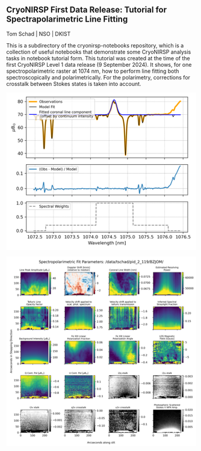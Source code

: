 
## CryoNIRSP First Data Release: Tutorial for Spectrapolarimetric Line Fitting

Tom Schad | NSO | DKIST 

This is a subdirectory of the cryonirsp-notebooks repository, which is a collection of useful notebooks that demonstrate some CryoNIRSP analysis tasks in notebook tutorial form.  This tutorial was created at the time of the first CryoNIRSP Level 1 data release (9 September 2024).  It shows, for one spectropolarimetric raster at 1074 nm, how to perform line fitting both spectroscopically and polarimetrically.  For the polarimetry, corrections for crosstalk between Stokes states is taken into account. 

![Example Stokes I Line Fits](./figures/example_StokesI_line_fits.png)


![Full Stokes Fit Parameter Maps](./figures/dataset_BZJOM_polarimetric_line_fit_maps.png)